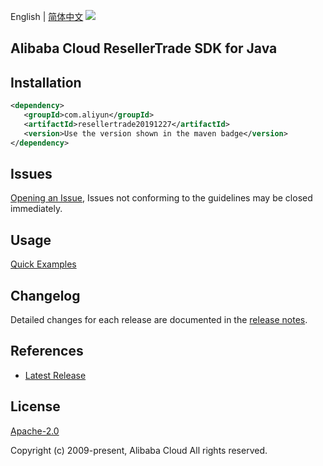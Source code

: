 English | [简体中文](README-CN.md)
![](https://aliyunsdk-pages.alicdn.com/icons/AlibabaCloud.svg)

## Alibaba Cloud ResellerTrade SDK for Java

## Installation

```xml
<dependency>
   <groupId>com.aliyun</groupId>
   <artifactId>resellertrade20191227</artifactId>
   <version>Use the version shown in the maven badge</version>
</dependency>
```

## Issues
[Opening an Issue](https://github.com/aliyun/alibabacloud-java-sdk/issues/new), Issues not conforming to the guidelines may be closed immediately.

## Usage
[Quick Examples](https://github.com/aliyun/alibabacloud-java-sdk/blob/master/docs/0-Examples-EN.md#quick-examples)

## Changelog
Detailed changes for each release are documented in the [release notes](./ChangeLog.txt).

## References
* [Latest Release](https://github.com/aliyun/alibabacloud-java-sdk/)

## License
[Apache-2.0](http://www.apache.org/licenses/LICENSE-2.0)

Copyright (c) 2009-present, Alibaba Cloud All rights reserved.